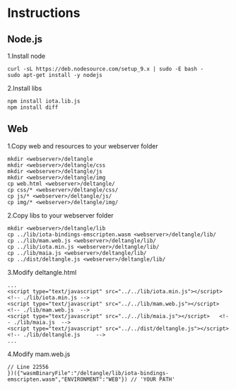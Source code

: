 # Instructions

## Node.js

1.Install node

    curl -sL https://deb.nodesource.com/setup_9.x | sudo -E bash -
    sudo apt-get install -y nodejs

2.Install libs

    npm install iota.lib.js
    npm install diff

    
## Web

1.Copy web and resources to your webserver folder

    mkdir <webserver>/deltangle
    mkdir <webserver>/deltangle/css
    mkdir <webserver>/deltangle/js
    mkdir <webserver>/deltangle/img
    cp web.html <webserver>/deltangle/
    cp css/* <webserver>/deltangle/css/
    cp js/* <webserver>/deltangle/js/
    cp img/* <webserver>/deltangle/img/

2.Copy libs to your webserver folder

    mkdir <webserver>/deltangle/lib
    cp ../lib/iota-bindings-emscripten.wasm <webserver>/deltangle/lib/
    cp ../lib/mam.web.js <webserver>/deltangle/lib/
    cp ../lib/iota.min.js <webserver>/deltangle/lib/
    cp ../lib/maia.js <webserver>/deltangle/lib/
    cp ../dist/deltangle.js <webserver>/deltangle/lib/

3.Modify deltangle.html

    ...
	<script type="text/javascript" src="../../lib/iota.min.js"></script>  <!-- ./lib/iota.min.js -->
	<script type="text/javascript" src="../../lib/mam.web.js"></script>   <!-- ./lib/mam.web.js  -->
	<script type="text/javascript" src="../../lib/maia.js"></script>   <!-- ./lib/maia.js  -->
	<script type="text/javascript" src="../../dist/deltangle.js"></script>     <!-- ./lib/deltangle.js     -->
    ...

4.Modify mam.web.js

    // Line 22556
    })({"wasmBinaryFile":"/deltangle/lib/iota-bindings-emscripten.wasm","ENVIRONMENT":"WEB"}) // 'YOUR PATH'